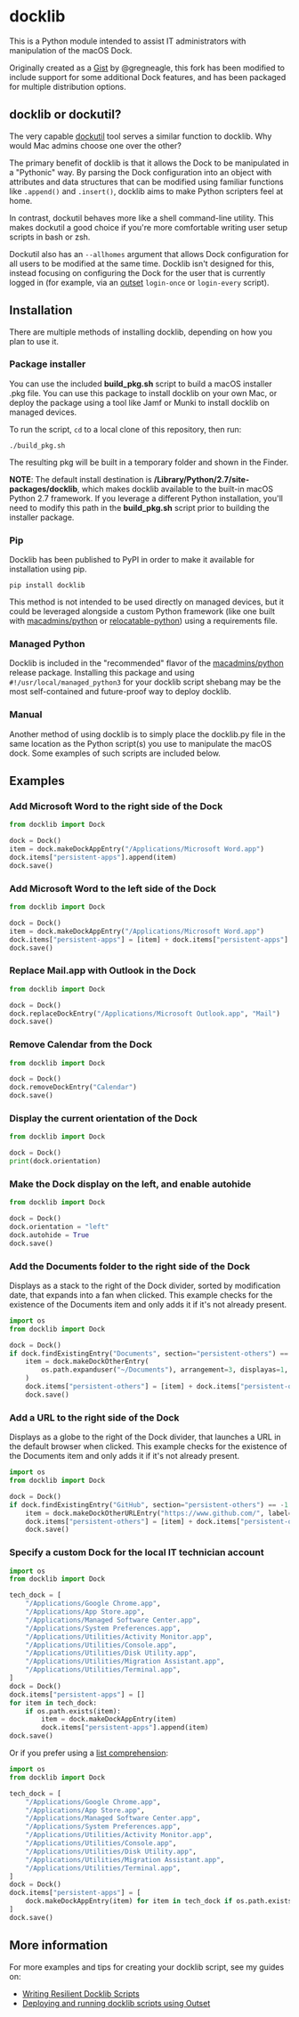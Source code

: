 # docklib

This is a Python module intended to assist IT administrators with manipulation of the macOS Dock.

Originally created as a [Gist](https://gist.github.com/gregneagle/5c422d709c93615341a21009f800222e) by @gregneagle, this fork has been modified to include support for some additional Dock features, and has been packaged for multiple distribution options.

## docklib or dockutil?

The very capable [dockutil](https://github.com/kcrawford/dockutil) tool serves a similar function to docklib. Why would Mac admins choose one over the other?

The primary benefit of docklib is that it allows the Dock to be manipulated in a "Pythonic" way. By parsing the Dock configuration into an object with attributes and data structures that can be modified using familiar functions like `.append()` and `.insert()`, docklib aims to make Python scripters feel at home.

In contrast, dockutil behaves more like a shell command-line utility. This makes dockutil a good choice if you're more comfortable writing user setup scripts in bash or zsh.

Dockutil also has an `--allhomes` argument that allows Dock configuration for all users to be modified at the same time. Docklib isn't designed for this, instead focusing on configuring the Dock for the user that is currently logged in (for example, via an [outset](https://github.com/chilcote/outset) `login-once` or `login-every` script).

## Installation

There are multiple methods of installing docklib, depending on how you plan to use it.

### Package installer

You can use the included __build_pkg.sh__ script to build a macOS installer .pkg file. You can use this package to install docklib on your own Mac, or deploy the package using a tool like Jamf or Munki to install docklib on managed devices.

To run the script, `cd` to a local clone of this repository, then run:

```
./build_pkg.sh
```

The resulting pkg will be built in a temporary folder and shown in the Finder.

__NOTE__: The default install destination is __/Library/Python/2.7/site-packages/docklib__, which makes docklib available to the built-in macOS Python 2.7 framework. If you leverage a different Python installation, you'll need to modify this path in the __build_pkg.sh__ script prior to building the installer package.

### Pip

Docklib has been published to PyPI in order to make it available for installation using pip.

```
pip install docklib
```

This method is not intended to be used directly on managed devices, but it could be leveraged alongside a custom Python framework (like one built with [macadmins/python](https://github.com/macadmins/python) or [relocatable-python](https://github.com/gregneagle/relocatable-python)) using a requirements file.

### Managed Python

Docklib is included in the "recommended" flavor of the [macadmins/python](https://github.com/macadmins/python) release package. Installing this package and using `#!/usr/local/managed_python3` for your docklib script shebang may be the most self-contained and future-proof way to deploy docklib.

### Manual

Another method of using docklib is to simply place the docklib.py file in the same location as the Python script(s) you use to manipulate the macOS dock. Some examples of such scripts are included below.

## Examples

### Add Microsoft Word to the right side of the Dock

```python
from docklib import Dock

dock = Dock()
item = dock.makeDockAppEntry("/Applications/Microsoft Word.app")
dock.items["persistent-apps"].append(item)
dock.save()
```

### Add Microsoft Word to the left side of the Dock

```python
from docklib import Dock

dock = Dock()
item = dock.makeDockAppEntry("/Applications/Microsoft Word.app")
dock.items["persistent-apps"] = [item] + dock.items["persistent-apps"]
dock.save()
```

### Replace Mail.app with Outlook in the Dock

```python
from docklib import Dock

dock = Dock()
dock.replaceDockEntry("/Applications/Microsoft Outlook.app", "Mail")
dock.save()
```

### Remove Calendar from the Dock

```python
from docklib import Dock

dock = Dock()
dock.removeDockEntry("Calendar")
dock.save()
```

### Display the current orientation of the Dock

```python
from docklib import Dock

dock = Dock()
print(dock.orientation)
```

### Make the Dock display on the left, and enable autohide

```python
from docklib import Dock

dock = Dock()
dock.orientation = "left"
dock.autohide = True
dock.save()
```

### Add the Documents folder to the right side of the Dock

Displays as a stack to the right of the Dock divider, sorted by modification date, that expands into a fan when clicked. This example checks for the existence of the Documents item and only adds it if it's not already present.

```python
import os
from docklib import Dock

dock = Dock()
if dock.findExistingEntry("Documents", section="persistent-others") == -1:
    item = dock.makeDockOtherEntry(
        os.path.expanduser("~/Documents"), arrangement=3, displayas=1, showas=1
    )
    dock.items["persistent-others"] = [item] + dock.items["persistent-others"]
    dock.save()
```
### Add a URL to the right side of the Dock

Displays as a globe to the right of the Dock divider, that launches a URL in the default browser when clicked. This example checks for the existence of the Documents item and only adds it if it's not already present.

```python
import os
from docklib import Dock

dock = Dock()
if dock.findExistingEntry("GitHub", section="persistent-others") == -1:
    item = dock.makeDockOtherURLEntry("https://www.github.com/", label="GitHub")
    dock.items["persistent-others"] = [item] + dock.items["persistent-others"]
    dock.save()
```

### Specify a custom Dock for the local IT technician account

```python
import os
from docklib import Dock

tech_dock = [
    "/Applications/Google Chrome.app",
    "/Applications/App Store.app",
    "/Applications/Managed Software Center.app",
    "/Applications/System Preferences.app",
    "/Applications/Utilities/Activity Monitor.app",
    "/Applications/Utilities/Console.app",
    "/Applications/Utilities/Disk Utility.app",
    "/Applications/Utilities/Migration Assistant.app",
    "/Applications/Utilities/Terminal.app",
]
dock = Dock()
dock.items["persistent-apps"] = []
for item in tech_dock:
    if os.path.exists(item):
        item = dock.makeDockAppEntry(item)
        dock.items["persistent-apps"].append(item)
dock.save()
```

Or if you prefer using a [list comprehension](https://www.pythonforbeginners.com/basics/list-comprehensions-in-python):

```python
import os
from docklib import Dock

tech_dock = [
    "/Applications/Google Chrome.app",
    "/Applications/App Store.app",
    "/Applications/Managed Software Center.app",
    "/Applications/System Preferences.app",
    "/Applications/Utilities/Activity Monitor.app",
    "/Applications/Utilities/Console.app",
    "/Applications/Utilities/Disk Utility.app",
    "/Applications/Utilities/Migration Assistant.app",
    "/Applications/Utilities/Terminal.app",
]
dock = Dock()
dock.items["persistent-apps"] = [
    dock.makeDockAppEntry(item) for item in tech_dock if os.path.exists(item)
]
dock.save()
```

## More information

For more examples and tips for creating your docklib script, see my guides on:

- [Writing Resilient Docklib Scripts](https://www.elliotjordan.com/posts/resilient-docklib/)
- [Deploying and running docklib scripts using Outset](https://www.elliotjordan.com/posts/docklib-outset/)
